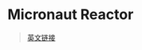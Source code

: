 # Micronaut Reactor

> [英文链接](https://micronaut-projects.github.io/micronaut-reactor/latest/guide/)
